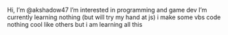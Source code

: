 Hi, I’m @akshadow47
I’m interested in programming and game dev
I’m currently learning nothing (but will try my hand at js)
i make some vbs code nothing cool like others but i am learning all this
